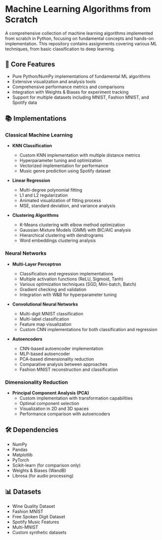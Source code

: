 # Machine Learning Algorithms from Scratch

A comprehensive collection of machine learning algorithms implemented from scratch in Python, focusing on fundamental concepts and hands-on implementation. This repository contains assignments covering various ML techniques, from basic classification to deep learning.

## 🎯 Core Features

- Pure Python/NumPy implementations of fundamental ML algorithms
- Extensive visualization and analysis tools
- Comprehensive performance metrics and comparisons
- Integration with Weights & Biases for experiment tracking
- Support for multiple datasets including MNIST, Fashion MNIST, and Spotify data

## 📚 Implementations

### Classical Machine Learning
- **KNN Classification**
  - Custom KNN implementation with multiple distance metrics
  - Hyperparameter tuning and optimization
  - Vectorized implementation for performance
  - Music genre prediction using Spotify dataset

- **Linear Regression**
  - Multi-degree polynomial fitting
  - L1 and L2 regularization
  - Animated visualization of fitting process
  - MSE, standard deviation, and variance analysis

- **Clustering Algorithms**
  - K-Means clustering with elbow method optimization
  - Gaussian Mixture Models (GMM) with BIC/AIC analysis
  - Hierarchical clustering with dendrograms
  - Word embeddings clustering analysis

### Neural Networks

- **Multi-Layer Perceptron**
  - Classification and regression implementations
  - Multiple activation functions (ReLU, Sigmoid, Tanh)
  - Various optimization techniques (SGD, Mini-batch, Batch)
  - Gradient checking and validation
  - Integration with W&B for hyperparameter tuning

- **Convolutional Neural Networks**
  - Multi-digit MNIST classification
  - Multi-label classification
  - Feature map visualization
  - Custom CNN implementations for both classification and regression

- **Autoencoders**
  - CNN-based autoencoder implementation
  - MLP-based autoencoder
  - PCA-based dimensionality reduction
  - Comparative analysis between approaches
  - Fashion MNIST reconstruction and classification

### Dimensionality Reduction
- **Principal Component Analysis (PCA)**
  - Custom implementation with transformation capabilities
  - Optimal component selection
  - Visualization in 2D and 3D spaces
  - Performance comparison with autoencoders

## 🛠️ Dependencies
- NumPy
- Pandas
- Matplotlib
- PyTorch
- Scikit-learn (for comparison only)
- Weights & Biases (WandB)
- Librosa (for audio processing)

## 📊 Datasets
- Wine Quality Dataset
- Fashion MNIST
- Free Spoken Digit Dataset
- Spotify Music Features
- Multi-MNIST
- Custom synthetic datasets